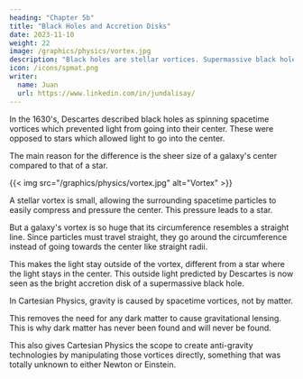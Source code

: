 ```yaml
---
heading: "Chapter 5b"
title: "Black Holes and Accretion Disks"
date: 2023-11-10
weight: 22
image: /graphics/physics/vortex.jpg
description: "Black holes are stellar vortices. Supermassive black holes are galactic vortices"
icon: /icons/spmat.png
writer:
  name: Juan
  url: https://www.linkedin.com/in/jundalisay/
---
```



In the 1630's, Descartes described black holes as spinning spacetime vortices which prevented light from going into their center. These were opposed to stars which allowed light to go into the center.

The main reason for the difference is the sheer size of a galaxy's center compared to that of a star.

{{< img src="/graphics/physics/vortex.jpg" alt="Vortex" >}}

A stellar vortex is small, allowing the surrounding spacetime particles to easily compress and pressure the center. This pressure leads to a star.

But a galaxy's vortex is so huge that its circumference resembles a straight line. Since particles must travel straight, they go around the circumference instead of going towards the center like straight radii.

This makes the light stay outside of the vortex, different from a star where the light stays in the center. This outside light predicted by Descartes is now seen as the bright accretion disk of a supermassive black hole.

In Cartesian Physics, gravity is caused by spacetime vortices, not by matter. 

This removes the need for any dark matter to cause gravitational lensing. This is why dark matter has never been found and will never be found. 

This also gives Cartesian Physics the scope to create anti-gravity technologies by manipulating those vortices directly, something that was totally unknown to either Newton or Einstein.

